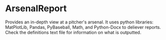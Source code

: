 # ArsenalReport
Provides an in-depth view at a pitcher's arsenal. It uses python libraries: MatPlotLib, Pandas, PyBaseball, Math, and Python-Docx to deliever reports. Check the definitions text file for information on what is outputted.

